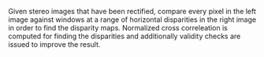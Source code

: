 Given stereo images that have been rectified, compare every pixel in the left image against windows at a range of horizontal disparities in the right image in order to find the disparity maps. Normalized cross correleation is computed for finding the disparities and additionally validity checks are issued to improve the result.